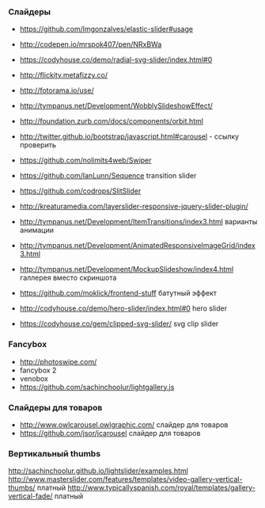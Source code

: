 ### Слайдеры

+ https://github.com/lmgonzalves/elastic-slider#usage
+ http://codepen.io/mrspok407/pen/NRxBWa
+ https://codyhouse.co/demo/radial-svg-slider/index.html#0
+ http://flickity.metafizzy.co/
+ http://fotorama.io/use/
+ http://tympanus.net/Development/WobblySlideshowEffect/

+ http://foundation.zurb.com/docs/components/orbit.html
+ http://twitter.github.io/bootstrap/javascript.html#carousel - ссылку проверить
+ https://github.com/nolimits4web/Swiper
+ https://github.com/IanLunn/Sequence transition slider
+ https://github.com/codrops/SlitSlider
+ http://kreaturamedia.com/layerslider-responsive-jquery-slider-plugin/ 
+ http://tympanus.net/Development/ItemTransitions/index3.html варианты анимации
+ http://tympanus.net/Development/AnimatedResponsiveImageGrid/index3.html
+ http://tympanus.net/Development/MockupSlideshow/index4.html галлерея вместо скриншота
+ https://github.com/moklick/frontend-stuff батутный эффект
+ http://codyhouse.co/demo/hero-slider/index.html#0 hero slider
+ https://codyhouse.co/gem/clipped-svg-slider/ svg clip slider

### Fancybox
+ http://photoswipe.com/
+ fancybox 2
+ venobox
+ https://github.com/sachinchoolur/lightgallery.js

### Слайдеры для товаров
+ http://www.owlcarousel.owlgraphic.com/ слайдер для товаров
+ https://github.com/jsor/jcarousel слайдер для товаров

### Вертикальный thumbs
http://sachinchoolur.github.io/lightslider/examples.html
http://www.masterslider.com/features/templates/video-gallery-vertical-thumbs/ платный
http://www.typicallyspanish.com/royal/templates/gallery-vertical-fade/ платный
